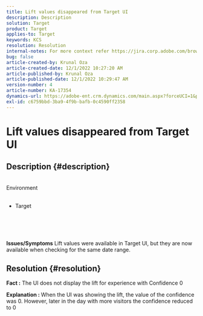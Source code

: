 ```yaml
---
title: Lift values disappeared from Target UI
description: Description
solution: Target
product: Target
applies-to: Target
keywords: KCS
resolution: Resolution
internal-notes: For more context refer https://jira.corp.adobe.com/browse/TGT-41844
bug: false
article-created-by: Krunal Oza
article-created-date: 12/1/2022 10:27:20 AM
article-published-by: Krunal Oza
article-published-date: 12/1/2022 10:29:47 AM
version-number: 4
article-number: KA-17354
dynamics-url: https://adobe-ent.crm.dynamics.com/main.aspx?forceUCI=1&pagetype=entityrecord&etn=knowledgearticle&id=3e2af4b9-6271-ed11-9561-6045bd006a22
exl-id: c6759bbd-3ba9-4f9b-bafb-0c4590ff2358
---
```

# Lift values disappeared from Target UI

## Description {#description}

<br>Environment<br><br>
- Target

<br><br> <br><br><b>Issues/Symptoms</b>
Lift values were available in Target UI, but they are now available when checking for the same date range.


## Resolution {#resolution}




<b>Fact :</b> The UI does not display the lift for experience with Confidence 0



<b>Explanation : </b>When the UI was showing the lift, the value of the confidence was 0. However, later in the day with more visitors the confidence reduced to 0
